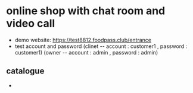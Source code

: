 # online shop with chat room and video call

+ demo website: https://test8812.foodpass.club/entrance
+ test account and password 
   (clinet -- account : customer1 , password : customer1)
   (owner -- account : admin , password : admin)

## catalogue
+ 

